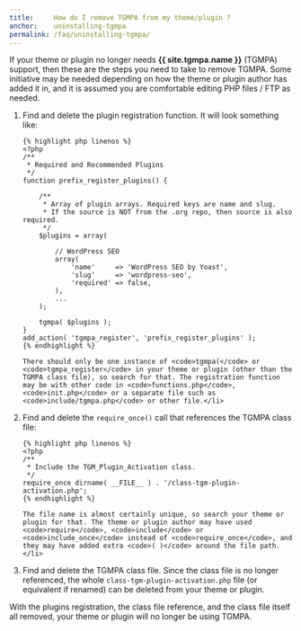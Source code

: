 ```yaml
---
title:     How do I remove TGMPA from my theme/plugin ?
anchor:    uninstalling-tgmpa
permalink: /faq/uninstalling-tgmpa/
---
```


If your theme or plugin no longer needs **{{ site.tgmpa.name }}** (TGMPA) support, then these are the steps you need to take to remove TGMPA. Some initiative may be needed depending on how the theme or plugin author has added it in, and it is assumed you are comfortable editing PHP files / FTP as needed.

<ol>
<li>Find and delete the plugin registration function. It will look something like:

	{% highlight php linenos %}
	<?php
	/**
	 * Required and Recommended Plugins
	 */
	function prefix_register_plugins() {

		/**
		 * Array of plugin arrays. Required keys are name and slug.
		 * If the source is NOT from the .org repo, then source is also required.
		 */
		$plugins = array(

			// WordPress SEO
			array(
				'name'     => 'WordPress SEO by Yoast',
				'slug'     => 'wordpress-seo',
				'required' => false,
			),
			...
		);

		tgmpa( $plugins );
	}
	add_action( 'tgmpa_register', 'prefix_register_plugins' );
	{% endhighlight %}

	There should only be one instance of <code>tgmpa(</code> or <code>tgmpa_register</code> in your theme or plugin (other than the TGMPA class file), so search for that. The registration function may be with other code in <code>functions.php</code>, <code>init.php</code> or a separate file such as <code>include/tgmpa.php</code> or other file.</li>
<li>Find and delete the <code>require_once()</code> call that references the TGMPA class file:

	{% highlight php linenos %}
	<?php
	/**
	 * Include the TGM_Plugin_Activation class.
	 */
	require_once dirname( __FILE__ ) . '/class-tgm-plugin-activation.php';
	{% endhighlight %}

	The file name is almost certainly unique, so search your theme or plugin for that. The theme or plugin author may have used <code>require</code>, <code>include</code> or <code>include_once</code> instead of <code>require_once</code>, and they may have added extra <code>( )</code> around the file path.</li>
<li>Find and delete the TGMPA class file. Since the class file is no longer referenced, the whole <code>class-tgm-plugin-activation.php</code> file (or equivalent if renamed) can be deleted from your theme or plugin.</li>
</ol>

With the plugins registration, the class file reference, and the class file itself all removed, your theme or plugin will no longer be using TGMPA.